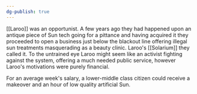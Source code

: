 ```yaml
---
dg-publish: true
---
```

[[Laroo]] was an opportunist. A few years ago they had happened upon an
antique piece of Sun tech going for a pittance and having acquired it
they proceeded to open a business just below the blackout line offering
illegal sun treatments masquerading as a beauty clinic. Laroo's
[[Solarium]] they called it. To the untrained eye Laroo might seem like an
activist fighting against the system, offering a much needed public
service, however Laroo's motivations were purely financial.

For an average week's salary, a lower-middle class citizen could
receive a makeover and an hour of low quality artificial Sun.
